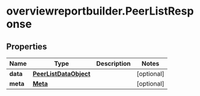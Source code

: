 # overviewreportbuilder.PeerListResponse

## Properties

Name | Type | Description | Notes
------------ | ------------- | ------------- | -------------
**data** | [**PeerListDataObject**](PeerListDataObject.md) |  | [optional] 
**meta** | [**Meta**](Meta.md) |  | [optional] 


